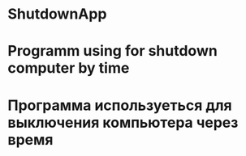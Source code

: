 # ShutdownApp
#
#
# Programm using for shutdown computer by time
# Программа используеться для выключения компьютера через время 
